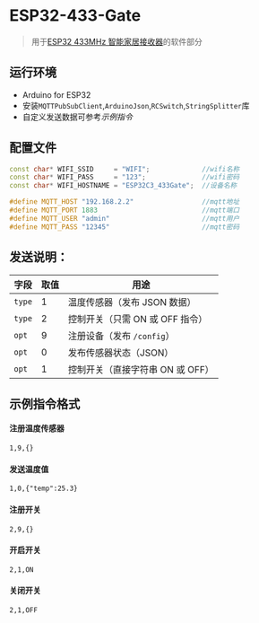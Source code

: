 # ESP32-433-Gate
> 用于[ESP32 433MHz 智能家居接收器](https://oshwhub.com/a1768800804/esp32radiogate)的软件部分
## 运行环境
* Arduino for ESP32
* 安装`MQTTPubSubClient`,`ArduinoJson`,`RCSwitch`,`StringSplitter`库
* 自定义发送数据可参考*示例指令*
## 配置文件

```cpp
const char* WIFI_SSID     = "WIFI";             //wifi名称
const char* WIFI_PASS     = "123";              //wifi密码
const char* WIFI_HOSTNAME = "ESP32C3_433Gate";  //设备名称

#define MQTT_HOST "192.168.2.2"                 //mqtt地址
#define MQTT_PORT 1883                          //mqtt端口
#define MQTT_USER "admin"                       //mqtt用户
#define MQTT_PASS "12345"                       //mqtt密码
```

## 发送说明：

| 字段 | 取值 | 用途 |
|---|---|---|
| `type` | 1 | 温度传感器（发布 JSON 数据） |
| `type` | 2 | 控制开关（只需 ON 或 OFF 指令） |
| `opt` | 9 | 注册设备（发布 `/config`） |
| `opt` | 0 | 发布传感器状态（JSON） |
| `opt` | 1 | 控制开关（直接字符串 ON 或 OFF） |

## 示例指令格式

#### 注册温度传感器
```text
1,9,{}
```

#### 发送温度值
```text
1,0,{"temp":25.3}
```

#### 注册开关
```text
2,9,{}
```

#### 开启开关
```text
2,1,ON
```

#### 关闭开关
```text
2,1,OFF
```
